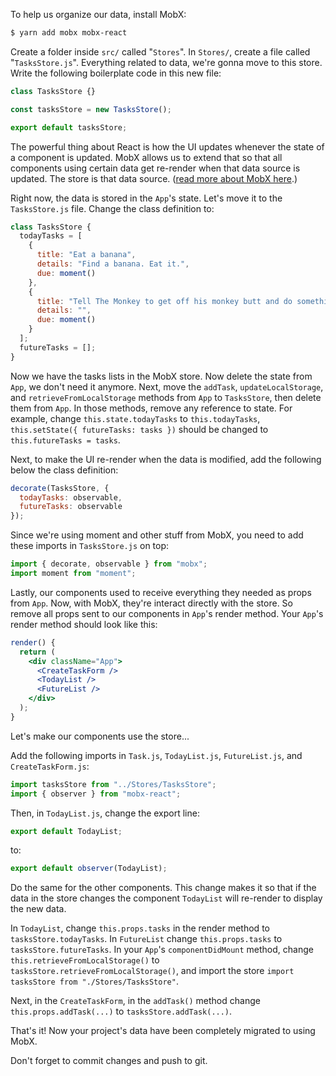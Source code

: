 To help us organize our data, install MobX:

```bash
$ yarn add mobx mobx-react
```

Create a folder inside `src/` called "`Stores`". In `Stores/`, create a file called "`TasksStore.js`". Everything related to data, we're gonna move to this store. Write the following boilerplate code in this new file:

```jsx
class TasksStore {}

const tasksStore = new TasksStore();

export default tasksStore;
```

The powerful thing about React is how the UI updates whenever the state of a component is updated. MobX allows us to extend that so that all components using certain data get re-render when that data source is updated. The store is that data source. ([read more about MobX here](https://mobx.js.org/README.html#core-concepts).)

Right now, the data is stored in the `App`'s state. Let's move it to the `TasksStore.js` file. Change the class definition to:

```jsx
class TasksStore {
  todayTasks = [
    {
      title: "Eat a banana",
      details: "Find a banana. Eat it.",
      due: moment()
    },
    {
      title: "Tell The Monkey to get off his monkey butt and do something.",
      details: "",
      due: moment()
    }
  ];
  futureTasks = [];
}
```

Now we have the tasks lists in the MobX store. Now delete the state from `App`, we don't need it anymore. Next, move the `addTask`, `updateLocalStorage`, and `retrieveFromLocalStorage` methods from `App` to `TasksStore`, then delete them from `App`. In those methods, remove any reference to state. For example, change `this.state.todayTasks` to `this.todayTasks`, `this.setState({ futureTasks: tasks })` should be changed to `this.futureTasks = tasks`.

Next, to make the UI re-render when the data is modified, add the following below the class definition:

```jsx
decorate(TasksStore, {
  todayTasks: observable,
  futureTasks: observable
});
```

Since we're using moment and other stuff from MobX, you need to add these imports in `TasksStore.js` on top:

```jsx
import { decorate, observable } from "mobx";
import moment from "moment";
```

Lastly, our components used to receive everything they needed as props from `App`. Now, with MobX, they're interact directly with the store. So remove all props sent to our components in `App`'s render method. Your `App`'s render method should look like this:

```jsx
render() {
  return (
    <div className="App">
      <CreateTaskForm />
      <TodayList />
      <FutureList />
    </div>
  );
}
```

Let's make our components use the store...

Add the following imports in `Task.js`, `TodayList.js`, `FutureList.js`, and `CreateTaskForm.js`:

```jsx
import tasksStore from "../Stores/TasksStore";
import { observer } from "mobx-react";
```

Then, in `TodayList.js`, change the export line:

```jsx
export default TodayList;
```

to:

```jsx
export default observer(TodayList);
```

Do the same for the other components. This change makes it so that if the data in the store changes the component `TodayList` will re-render to display the new data.

In `TodayList`, change `this.props.tasks` in the render method to `tasksStore.todayTasks`. In `FutureList` change `this.props.tasks` to `tasksStore.futureTasks`. In your `App`'s `componentDidMount` method, change `this.retrieveFromLocalStorage()` to `tasksStore.retrieveFromLocalStorage()`, and import the store `import tasksStore from "./Stores/TasksStore"`.

Next, in the `CreateTaskForm`, in the `addTask()` method change `this.props.addTask(...)` to `tasksStore.addTask(...)`.

That's it! Now your project's data have been completely migrated to using MobX.

Don't forget to commit changes and push to git.
